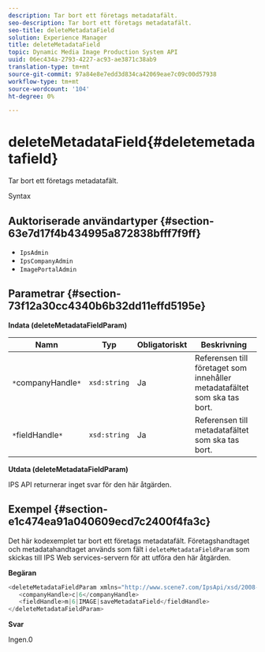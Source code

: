 ```yaml
---
description: Tar bort ett företags metadatafält.
seo-description: Tar bort ett företags metadatafält.
seo-title: deleteMetadataField
solution: Experience Manager
title: deleteMetadataField
topic: Dynamic Media Image Production System API
uuid: 06ec434a-2793-4227-ac93-ae3871c38ab9
translation-type: tm+mt
source-git-commit: 97a84e8e7edd3d834ca42069eae7c09c00d57938
workflow-type: tm+mt
source-wordcount: '104'
ht-degree: 0%

---
```



# deleteMetadataField{#deletemetadatafield}

Tar bort ett företags metadatafält.

Syntax

## Auktoriserade användartyper {#section-63e7d17f4b434995a872838bfff7f9ff}

* `IpsAdmin`
* `IpsCompanyAdmin`
* `ImagePortalAdmin`

## Parametrar {#section-73f12a30cc4340b6b32dd11effd5195e}

**Indata (deleteMetadataFieldParam)**

| Namn | Typ | Obligatoriskt | Beskrivning |
|---|---|---|---|
| `*`companyHandle`*` | `xsd:string` | Ja | Referensen till företaget som innehåller metadatafältet som ska tas bort. |
| `*`fieldHandle`*` | `xsd:string` | Ja | Referensen till metadatafältet som ska tas bort. |

**Utdata (deleteMetadataFieldParam)**

IPS API returnerar inget svar för den här åtgärden.

## Exempel {#section-e1c474ea91a040609ecd7c2400f4fa3c}

Det här kodexemplet tar bort ett företags metadatafält. Företagshandtaget och metadatahandtaget används som fält i `deleteMetadataFieldParam` som skickas till IPS Web services-servern för att utföra den här åtgärden.

**Begäran**

```java
<deleteMetadataFieldParam xmlns="http://www.scene7.com/IpsApi/xsd/2008-01-15">
   <companyHandle>c|6</companyHandle>
   <fieldHandle>m|6|IMAGE|saveMetadataField</fieldHandle>
</deleteMetadataFieldParam>
```

**Svar**

Ingen.0

